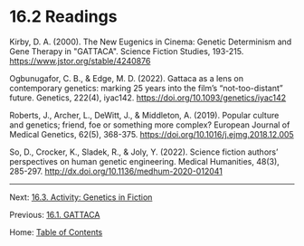 # 16.2 Readings

Kirby, D. A. (2000). The New Eugenics in Cinema: Genetic Determinism and Gene Therapy in "GATTACA". Science Fiction Studies, 193-215. https://www.jstor.org/stable/4240876

Ogbunugafor, C. B., & Edge, M. D. (2022). Gattaca as a lens on contemporary genetics: marking 25 years into the film’s “not-too-distant” future. Genetics, 222(4), iyac142. https://doi.org/10.1093/genetics/iyac142

Roberts, J., Archer, L., DeWitt, J., & Middleton, A. (2019). Popular culture and genetics; friend, foe or something more complex? European Journal of Medical Genetics, 62(5), 368-375. https://doi.org/10.1016/j.ejmg.2018.12.005

So, D., Crocker, K., Sladek, R., & Joly, Y. (2022). Science fiction authors’ perspectives on human genetic engineering. Medical Humanities, 48(3), 285-297. http://dx.doi.org/10.1136/medhum-2020-012041

--------

Next: [16.3. Activity: Genetics in Fiction](16.3_activity_genetics_in_fiction.md)

Previous: [16.1. GATTACA](16.1_gattaca.md)

Home: [Table of Contents](../README.md)
